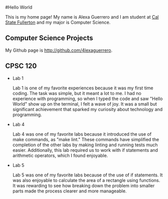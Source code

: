 #Hello World

This is my home page! My name is Alexa Guerrero and I am  student at [Cal State Fullerton](http://www.fullerton.edu/) and my major is Computer Science.

## Computer Science Projects 

My Github page is http://github.com/4lexaguerrero. 

## CPSC 120

* Lab 1

    Lab 1 is one of my favorite experiences because it was my first time coding. 
    The task was simple, but it meant a lot to me. I had no experience with programming, 
    so when I typed the code and saw "Hello World" show up on the terminal, I felt 
    a wave of joy. It was a small but significant achievement that sparked my curiosity 
    about technology and programming.

* Lab 4

    Lab 4 was one of my favorite labs because it introduced the use of make commands, 
    as "make lint." These commands have simplified the completion of the other 
    labs by making linting and running tests much easier. Additionally, this lab required 
    us to work with if statements and arithmetic operators, which I found enjoyable.

* Lab 5

    Lab 5 was one of my favorite labs because of the use of if statements. 
    It was also enjoyable to calculate the area of a rectangle using functions. 
    It was rewarding to see how breaking down the problem into smaller parts made 
    the process clearer and more manageable.

